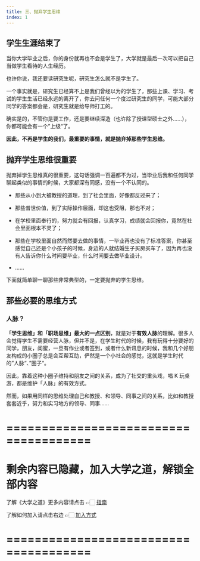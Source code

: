 ```yaml
---
title: 三、抛弃学生思维
index: 1
---
```


## 学生生涯结束了

当你大学毕业之后，你的身份就再也不会是学生了，大学就是最后一次可以把自己当做学生看待的人生经历。

也许你说，我还要读研究生呢，研究生怎么就不是学生了。

一个事实就是，研究生已经算不上是我们曾经以为的学生了，那些上课、学习、考试的学生生活已经永远的离开了，你去问任何一个度过研究生的同学，可能大部分同学的答案都会是，研究生就是给导师打工的。

确实是的，不管你是要工作，还是要继续深造（也许除了授课型硕士之外......），你都可能会有一个”上级“了。

**因此，不再是学生的我们，最重要的事情，就是抛弃掉那些学生思维。**

## 抛弃学生思维很重要

抛弃掉学生思维真的很重要，这句话强调一百遍都不为过，当毕业后我和任何同学聊起类似的事情的时候，大家都深有同感，没有一个不认同的。

- 那些从小到大被教授的道理，到了社会里面，好像都反过来了；

- 那些普世价值，到了实际操作层面，却这也受阻，那也不对；
- 在学校里面奉行的，努力就会有回报，认真学习，成绩就会回报你，竟然在社会里面根本不灵了；
- 那些在学校里面自然而然要去做的事情，一毕业再也没有了标准答案，你甚至感觉自己还是个小孩子的时候，身边的人就结婚生子买房买车了，因为再也没有人告诉你什么时间要毕业，什么时间要去做毕业设计。
- ……

下面就简单聊一聊那些非常典型的，一定要抛弃的学生思维。

## 那些必要的思维方式

### 人脉？

**「学生思维」**和**「职场思维」最大的一点区别**，就是对于**有效人脉**的理解。很多人会觉得学生不需要经营人脉，但并不是，在学生时代的时候，我有玩得十分要好的同学，朋友，闺蜜，一旦有作业或者签到，或者什么新讯息的时候，我和几个好朋友构成的小圈子总是会互帮互助，俨然是一个小社会的感觉，这就是学生时代的”人脉“、”圈子“。

因此，靠着这种小圈子维持和朋友之间的关系，成为了社交的重头戏，唱 K 玩桌游，都是维护「人脉」的有效方式。

然而，如果用同样的思维处理自己和教授、和领导、同事之间的关系，比如和教授套套近乎，努力和实习地方的领导、同事……

# ======================================

# 剩余内容已隐藏，加入大学之道，解锁全部内容

了解《大学之道》更多内容请点击 👉🏻 [指南](/pay/daxuezhidao)

了解如何加入请点击右边 👉🏻 [加入方式](/pay/jiaru)

# ======================================
